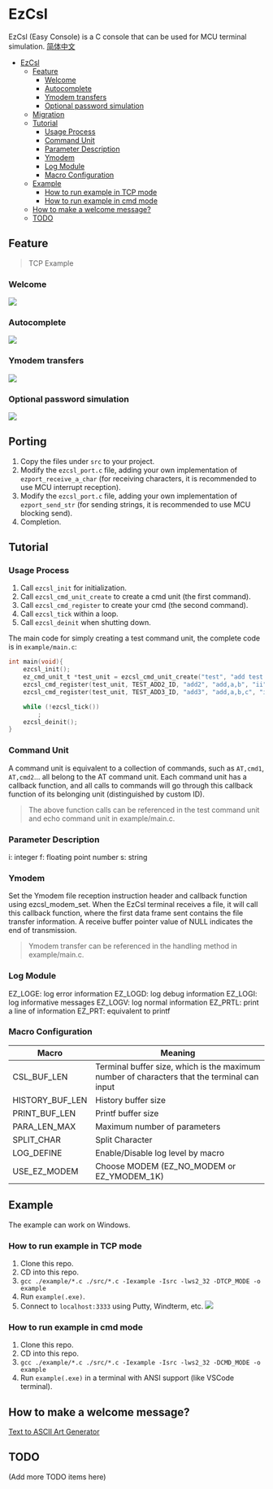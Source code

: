 # EzCsl
EzCsl (Easy Console) is a C console that can be used for MCU terminal simulation. [简体中文](./README-zh.md)

- [EzCsl](#ezcsl)
  * [Feature](#feature)
    + [Welcome](#welcome)
    + [Autocomplete](#autocomplete)
    + [Ymodem transfers](#ymodem-transfers)
    + [Optional password simulation](#optional-password-simulation)
  * [Migration](#migration)
  * [Tutorial](#tutorial)
    + [Usage Process](#usage-process)
    + [Command Unit](#command-unit)
    + [Parameter Description](#parameter-description)
    + [Ymodem](#ymodem)
    + [Log Module](#log-module)
    + [Macro Configuration](#macro-configuration)
  * [Example](#example)
    + [How to run example in TCP mode](#how-to-run-example-in-tcp-mode)
    + [How to run example in cmd mode](#how-to-run-example-in-cmd-mode)
  * [How to make a welcome message?](#how-to-make-a-welcome-message-)
  * [TODO](#todo)


## Feature
> TCP Example 
### Welcome
![](./docs/screenshot/welcome.png)

### Autocomplete
![](./docs/screenshot/autocomplete.gif)

### Ymodem transfers
![](./docs/screenshot/modem.gif)

### Optional password simulation
![](./docs/screenshot/psw.gif)


## Porting
1. Copy the files under `src` to your project.
2. Modify the `ezcsl_port.c` file, adding your own implementation of `ezport_receive_a_char` (for receiving characters, it is recommended to use MCU interrupt reception).
3. Modify the `ezcsl_port.c` file, adding your own implementation of `ezport_send_str` (for sending strings, it is recommended to use MCU blocking send).
4. Completion.


## Tutorial
### Usage Process
1. Call `ezcsl_init` for initialization.
2. Call `ezcsl_cmd_unit_create` to create a cmd unit (the first command).
3. Call `ezcsl_cmd_register` to create your cmd (the second command).
4. Call `ezcsl_tick` within a loop.
5. Call `ezcsl_deinit` when shutting down.

The main code for simply creating a test command unit, the complete code is in `example/main.c`:

```c
int main(void){
    ezcsl_init();
    ez_cmd_unit_t *test_unit = ezcsl_cmd_unit_create("test", "add test callback", 0, test_cmd_callback);
    ezcsl_cmd_register(test_unit, TEST_ADD2_ID, "add2", "add,a,b", "ii");
    ezcsl_cmd_register(test_unit, TEST_ADD3_ID, "add3", "add,a,b,c", "iii");

    while (!ezcsl_tick())
        ;
    ezcsl_deinit();
}
```

### Command Unit
A command unit is equivalent to a collection of commands, such as `AT,cmd1`, `AT,cmd2`... all belong to the AT command unit. Each command unit has a callback function, and all calls to commands will go through this callback function of its belonging unit (distinguished by custom ID).

> The above function calls can be referenced in the test command unit and echo command unit in example/main.c.

### Parameter Description
i: integer
f: floating point number
s: string

### Ymodem
Set the Ymodem file reception instruction header and callback function using ezcsl_modem_set. When the EzCsl terminal receives a file, it will call this callback function, where the first data frame sent contains the file transfer information. A receive buffer pointer value of NULL indicates the end of transmission.

> Ymodem transfer can be referenced in the handling method in example/main.c.

### Log Module
EZ_LOGE: log error information
EZ_LOGD: log debug information
EZ_LOGI: log informative messages
EZ_LOGV: log normal information
EZ_PRTL: print a line of information
EZ_PRT: equivalent to printf

### Macro Configuration
| Macro | Meaning |
| --- | --- |
| CSL_BUF_LEN | Terminal buffer size, which is the maximum number of characters that the terminal can input |
| HISTORY_BUF_LEN | History buffer size |
| PRINT_BUF_LEN | Printf buffer size |
| PARA_LEN_MAX | Maximum number of parameters |
| SPLIT_CHAR | Split Character |
| LOG_DEFINE | Enable/Disable log level by macro |
| USE_EZ_MODEM | Choose MODEM (EZ_NO_MODEM or EZ_YMODEM_1K) |

## Example
The example can work on Windows.

### How to run example in TCP mode
1. Clone this repo.
2. CD into this repo.
3. `gcc ./example/*.c ./src/*.c -Iexample -Isrc -lws2_32 -DTCP_MODE -o example`
4. Run `example(.exe)`.
5. Connect to `localhost:3333` using Putty, Windterm, etc.
![](./docs/screenshot/puttycfg.png)

### How to run example in cmd mode
1. Clone this repo.
2. CD into this repo.
3. `gcc ./example/*.c ./src/*.c -Iexample -Isrc -lws2_32 -DCMD_MODE -o example`
4. Run `example(.exe)` in a terminal with ANSI support (like VSCode terminal).

## How to make a welcome message?
[Text to ASCII Art Generator](https://patorjk.com/software/taag/)

## TODO
(Add more TODO items here)